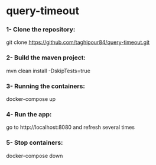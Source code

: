 # query-timeout
### 1- Clone the repository:
git clone https://github.com/taghipour84/query-timeout.git
### 2- Build the maven project:
mvn clean install -DskipTests=true
### 3- Running the containers:
docker-compose up
### 4- Run the app:
go to http://localhost:8080 and refresh several times
### 5- Stop containers:
docker-compose down
